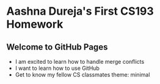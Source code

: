# Aashna Dureja's First CS193 Homework
## Welcome to GitHub Pages

- I am excited to learn how to handle merge conflicts
- I want to learn how to use GitHub
- Get to know my fellow CS classmates
theme: minimal
